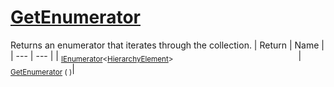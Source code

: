 # [GetEnumerator](./HierarchyElement-100664016.md)

Returns an enumerator that iterates through the collection.
| Return | Name | 
| --- | --- | 
| <sub>[IEnumerator](https://docs.microsoft.com/en-us/dotnet/api/System.Collections.Generic.IEnumerator-1)\<[HierarchyElement](./../HierarchyElement.md)></sub><img width=200/>| <sub>[GetEnumerator](./HierarchyElement-100664016.md) (  )</sub>| <br>


